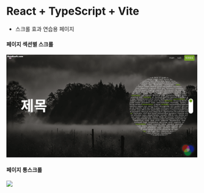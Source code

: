 # React + TypeScript + Vite

- 스크롤 효과 연습용 페이지

#### 페이지 섹션별 스크롤

<img src="./README.assets/scrollEffect1.gif" width="500" />

#### 페이지 통스크롤

<img src="./README.assets/scrollEffect2.gif" width="500" />
